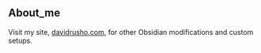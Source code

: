 
## About_me
Visit my site, [davidrusho.com](https//:www.davidrusho.com), for other Obsidian modifications and custom setups.